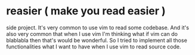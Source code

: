 # reasier ( make you read easier )
side project.
It's very common to use vim to read some codebase. And it's also very common that when I use vim I'm thinking what if vim can do blablabla then that's would be wonderful.
So I tried to implement all those functionalities what I want to have when I use vim to read source code.
